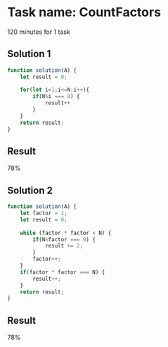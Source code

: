 # Task name: CountFactors

120 minutes for 1 task

## Solution 1

```javascript
function solution(A) {
    let result = 0;
 
    for(let i=1;i<=N;i++){
        if(N%i === 0) {
            result++
        }
    }
    return result;
}
```

## Result 

78%

## Solution 2

```javascript
function solution(A) {
    let factor = 1;
    let result = 0;
    
    while (factor * factor < N) {
        if(N%factor === 0) {
            result += 2;
        }
        factor++;
    }
    if(factor * factor === N) {
        result++;
    }
    return result;
}
```

## Result 

78%
